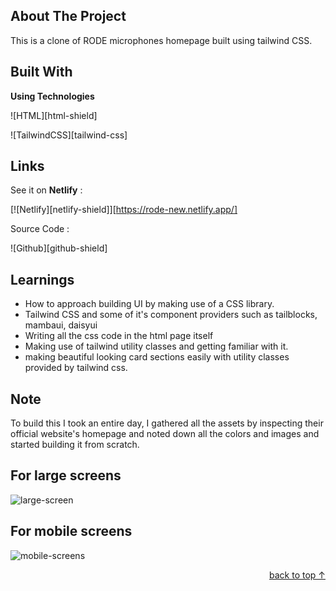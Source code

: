 <!-- ABOUT THE PROJECT -->

## About The Project

This is a clone of RODE microphones homepage built using tailwind CSS.

## Built With

**Using Technologies**

![HTML][html-shield]

![TailwindCSS][tailwind-css]



## Links

See it on **Netlify** :

[![Netlify][netlify-shield]][https://rode-new.netlify.app/]

Source Code :

![Github][github-shield]

<!-- LEARNT -->

## Learnings

- How to approach building UI by making use of a CSS library.
- Tailwind CSS and some of it's component providers such as tailblocks, mambaui, daisyui
- Writing all the css code in the html page itself
- Making use of tailwind utility classes and getting familiar with it.
- making beautiful looking card sections easily with utility classes provided by tailwind css.
<!-- NOTE -->

## Note

To build this I took an entire day, I gathered all the assets by inspecting their official website's homepage and noted down all the colors and images and started building it from scratch.

## For large screens

![large-screen](/large_screen.png)

## For mobile screens

![mobile-screens](/mobile_screen.png)

<p align="right"><a href="#top"> back to top &#x2191;</a></p>



